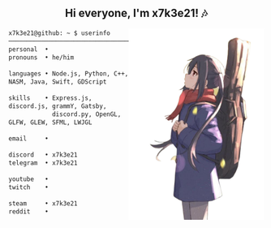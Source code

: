 
<div align="center">
    <h2>Hi everyone, I'm x7k3e21! 🎶</h2>
</div>

<img src="./assets/character.png" height="377px" align="right">

```
x7k3e21@github: ~ $ userinfo
───────────────────────────────────────────────────────────────
personal  •
pronouns  • he/him 

languages • Node.js, Python, C++, NASM, Java, Swift, GDScript

skills    • Express.js, discord.js, grammY, Gatsby, 
            discord.py, OpenGL, GLFW, GLEW, SFML, LWJGL

email     • 

discord   • x7k3e21
telegram  • x7k3e21

youtube   •
twitch    •

steam     • x7k3e21
reddit    •
```
